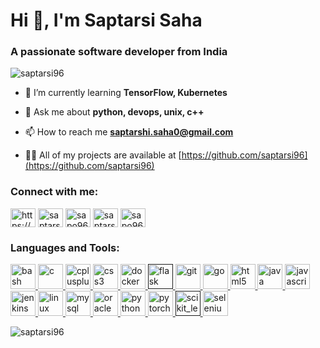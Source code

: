 <h1 align="left">Hi 👋, I'm Saptarsi Saha</h1>
<h3 align="left">A passionate software developer from India</h3>

<p align="left"> <img src="https://komarev.com/ghpvc/?username=saptarsi96&label=Profile%20views&color=0e75b6&style=flat" alt="saptarsi96" /> </p>

- 🌱 I’m currently learning **TensorFlow, Kubernetes**

- 💬 Ask me about **python, devops, unix, c++**

- 📫 How to reach me **saptarshi.saha0@gmail.com**

- 👨‍💻 All of my projects are available at [https://github.com/saptarsi96](https://github.com/saptarsi96)


<p align="left">
<h3 align="left">Connect with me:</h3>
<a href="https://linkedin.com/in/https://www.linkedin.com/in/saptarsi29/" target="blank"><img align="center" src="https://cdn.jsdelivr.net/npm/simple-icons@3.0.1/icons/linkedin.svg" alt="https://www.linkedin.com/in/saptarsi29/" height="30" width="40" /></a>
<a href="https://instagram.com/saptarsi_" target="blank"><img align="center" src="https://cdn.jsdelivr.net/npm/simple-icons@3.0.1/icons/instagram.svg" alt="saptarsi_" height="30" width="40" /></a>
<a href="https://www.codechef.com/users/sapo96" target="blank"><img align="center" src="https://cdn.jsdelivr.net/npm/simple-icons@3.1.0/icons/codechef.svg" alt="sapo96" height="30" width="40" /></a>
<a href="https://www.hackerrank.com/saptarsi_saha" target="blank"><img align="center" src="https://cdn.jsdelivr.net/npm/simple-icons@3.0.1/icons/hackerrank.svg" alt="saptarsi_saha" height="30" width="40" /></a>
<a href="https://www.leetcode.com/sapo96" target="blank"><img align="center" src="https://cdn.jsdelivr.net/npm/simple-icons@3.0.1/icons/leetcode.svg" alt="sapo96" height="30" width="40" /></a>
</p>

<h3 align="left">Languages and Tools:</h3>
<p align="left"> <a href="https://www.gnu.org/software/bash/" target="_blank"> <img src="https://www.vectorlogo.zone/logos/gnu_bash/gnu_bash-icon.svg" alt="bash" width="40" height="40"/> </a> <a href="https://www.cprogramming.com/" target="_blank"> <img src="https://devicons.github.io/devicon/devicon.git/icons/c/c-original.svg" alt="c" width="40" height="40"/> </a> <a href="https://www.w3schools.com/cpp/" target="_blank"> <img src="https://devicons.github.io/devicon/devicon.git/icons/cplusplus/cplusplus-original.svg" alt="cplusplus" width="40" height="40"/> </a> <a href="https://www.w3schools.com/css/" target="_blank"> <img src="https://devicons.github.io/devicon/devicon.git/icons/css3/css3-original-wordmark.svg" alt="css3" width="40" height="40"/> </a> <a href="https://www.docker.com/" target="_blank"> <img src="https://devicons.github.io/devicon/devicon.git/icons/docker/docker-original-wordmark.svg" alt="docker" width="40" height="40"/> </a> <a href="" target="_blank"> <img src="https://www.vectorlogo.zone/logos/pocoo_flask/pocoo_flask-icon.svg" alt="flask" width="40" height="40"/> </a> <a href="https://git-scm.com/" target="_blank"> <img src="https://www.vectorlogo.zone/logos/git-scm/git-scm-icon.svg" alt="git" width="40" height="40"/> </a> <a href="https://golang.org" target="_blank"> <img src="https://devicons.github.io/devicon/devicon.git/icons/go/go-original.svg" alt="go" width="40" height="40"/> </a> <a href="https://www.w3.org/html/" target="_blank"> <img src="https://devicons.github.io/devicon/devicon.git/icons/html5/html5-original-wordmark.svg" alt="html5" width="40" height="40"/> </a> <a href="https://www.java.com" target="_blank"> <img src="https://devicons.github.io/devicon/devicon.git/icons/java/java-original-wordmark.svg" alt="java" width="40" height="40"/> </a> <a href="https://developer.mozilla.org/en-US/docs/Web/JavaScript" target="_blank"> <img src="https://devicons.github.io/devicon/devicon.git/icons/javascript/javascript-original.svg" alt="javascript" width="40" height="40"/> </a> <a href="https://www.jenkins.io" target="_blank"> <img src="https://www.vectorlogo.zone/logos/jenkins/jenkins-icon.svg" alt="jenkins" width="40" height="40"/> </a> <a href="https://www.linux.org/" target="_blank"> <img src="https://devicons.github.io/devicon/devicon.git/icons/linux/linux-original.svg" alt="linux" width="40" height="40"/> </a> <a href="https://www.mysql.com/" target="_blank"> <img src="https://devicons.github.io/devicon/devicon.git/icons/mysql/mysql-original-wordmark.svg" alt="mysql" width="40" height="40"/> </a> <a href="https://www.oracle.com/" target="_blank"> <img src="https://devicons.github.io/devicon/devicon.git/icons/oracle/oracle-original.svg" alt="oracle" width="40" height="40"/> </a> <a href="https://www.python.org" target="_blank"> <img src="https://devicons.github.io/devicon/devicon.git/icons/python/python-original.svg" alt="python" width="40" height="40"/> </a> <a href="https://pytorch.org/" target="_blank"> <img src="https://www.vectorlogo.zone/logos/pytorch/pytorch-icon.svg" alt="pytorch" width="40" height="40"/> </a> <a href="" target="_blank"> <img src="https://upload.wikimedia.org/wikipedia/commons/0/05/Scikit_learn_logo_small.svg" alt="scikit_learn" width="40" height="40"/> </a> <a href="https://www.selenium.dev" target="_blank"> <img src="https://raw.githubusercontent.com/detain/svg-logos/780f25886640cef088af994181646db2f6b1a3f8/svg/selenium-logo.svg" alt="selenium" width="40" height="40"/> </a> </p>

<p>&nbsp;<img align="left" src="https://github-readme-stats.vercel.app/api?username=saptarsi96&show_icons=true" alt="saptarsi96" /></p>
